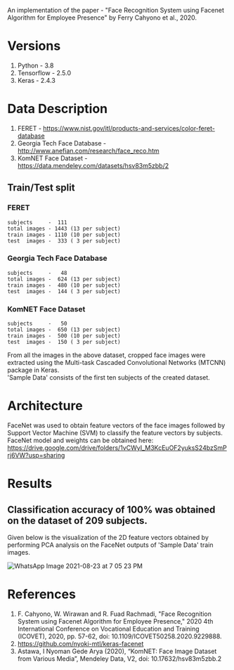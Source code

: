 An implementation of the paper - "Face Recognition System using Facenet Algorithm for Employee Presence" by Ferry Cahyono  et al., 2020.

# Versions
1) Python     - 3.8
2) Tensorflow - 2.5.0
3) Keras      - 2.4.3 

# Data Description
1) FERET - https://www.nist.gov/itl/products-and-services/color-feret-database
2) Georgia Tech Face Database - http://www.anefian.com/research/face_reco.htm
3) KomNET Face Dataset - https://data.mendeley.com/datasets/hsv83m5zbb/2 
## Train/Test split
### FERET   
    subjects     -  111  
    total images - 1443 (13 per subject)  
    train images - 1110 (10 per subject)  
    test  images -  333 ( 3 per subject)  
### Georgia Tech Face Database    
    subjects     -   48  
    total images -  624 (13 per subject)  
    train images -  480 (10 per subject)  
    test  images -  144 ( 3 per subject)
### KomNET Face Dataset    
    subjects     -   50  
    total images -  650 (13 per subject)  
    train images -  500 (10 per subject)  
    test  images -  150 ( 3 per subject)
From all the images in the above dataset, cropped face images were extracted using the Multi-task Cascaded Convolutional Networks (MTCNN) package in Keras.  
'Sample Data' consists of the first ten subjects of the created dataset.
    
# Architecture
FaceNet was used to obtain feature vectors of the face images followed by Support Vector Machine (SVM) to classify the feature vectors by subjects.  
FaceNet model and weights can be obtained here: https://drive.google.com/drive/folders/1vCWyI_M3KcEuOF2yuksS24bzSmPrj6VW?usp=sharing

# Results
## Classification accuracy of 100% was obtained on the dataset of 209 subjects.   
Given below is the visualization of the 2D feature vectors obtained by performing PCA analysis on the FaceNet outputs of 'Sample Data' train images.  
  
![WhatsApp Image 2021-08-23 at 7 05 23 PM](https://user-images.githubusercontent.com/68325029/130456700-d44280e1-046e-47f8-9a4e-cb5cba832c54.jpeg)

# References
1. F. Cahyono, W. Wirawan and R. Fuad Rachmadi, "Face Recognition System using Facenet Algorithm for Employee Presence," 2020 4th International Conference on Vocational Education and Training (ICOVET), 2020, pp. 57-62, doi: 10.1109/ICOVET50258.2020.9229888.
2. https://github.com/nyoki-mtl/keras-facenet
3. Astawa, I Nyoman Gede Arya (2020), “KomNET: Face Image Dataset from Various Media”, Mendeley Data, V2, doi: 10.17632/hsv83m5zbb.2
